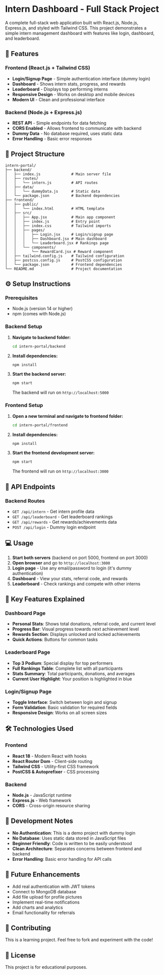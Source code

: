 # Intern Dashboard - Full Stack Project

A complete full-stack web application built with React.js, Node.js, Express.js, and styled with Tailwind CSS. This project demonstrates a simple intern management dashboard with features like login, dashboard, and leaderboard.

## 🚀 Features

### Frontend (React.js + Tailwind CSS)
- **Login/Signup Page** - Simple authentication interface (dummy login)
- **Dashboard** - Shows intern stats, progress, and rewards
- **Leaderboard** - Displays top performing interns
- **Responsive Design** - Works on desktop and mobile devices
- **Modern UI** - Clean and professional interface

### Backend (Node.js + Express.js)
- **REST API** - Simple endpoints for data fetching
- **CORS Enabled** - Allows frontend to communicate with backend
- **Dummy Data** - No database required, uses static data
- **Error Handling** - Basic error responses

## 📁 Project Structure

```
intern-portal/
├── backend/
│   ├── index.js              # Main server file
│   ├── routes/
│   │   └── intern.js         # API routes
│   ├── data/
│   │   └── dummyData.js      # Static data
│   └── package.json          # Backend dependencies
├── frontend/
│   ├── public/
│   │   └── index.html        # HTML template
│   ├── src/
│   │   ├── App.jsx           # Main app component
│   │   ├── index.js          # Entry point
│   │   ├── index.css         # Tailwind imports
│   │   ├── pages/
│   │   │   ├── Login.jsx     # Login/signup page
│   │   │   ├── Dashboard.jsx # Main dashboard
│   │   │   └── Leaderboard.jsx # Rankings page
│   │   └── components/
│   │       └── RewardCard.jsx # Reward component
│   ├── tailwind.config.js    # Tailwind configuration
│   ├── postcss.config.js     # PostCSS configuration
│   └── package.json          # Frontend dependencies
└── README.md                 # Project documentation
```

## ⚙️ Setup Instructions

### Prerequisites
- Node.js (version 14 or higher)
- npm (comes with Node.js)

### Backend Setup

1. **Navigate to backend folder:**
   ```bash
   cd intern-portal/backend
   ```

2. **Install dependencies:**
   ```bash
   npm install
   ```

3. **Start the backend server:**
   ```bash
   npm start
   ```
   
   The backend will run on `http://localhost:5000`

### Frontend Setup

1. **Open a new terminal and navigate to frontend folder:**
   ```bash
   cd intern-portal/frontend
   ```

2. **Install dependencies:**
   ```bash
   npm install
   ```

3. **Start the frontend development server:**
   ```bash
   npm start
   ```
   
   The frontend will run on `http://localhost:3000`

## 🔧 API Endpoints

### Backend Routes
- `GET /api/intern` - Get intern profile data
- `GET /api/leaderboard` - Get leaderboard rankings
- `GET /api/rewards` - Get rewards/achievements data
- `POST /api/login` - Dummy login endpoint

## 💻 Usage

1. **Start both servers** (backend on port 5000, frontend on port 3000)
2. **Open browser** and go to `http://localhost:3000`
3. **Login page** - Use any email/password to login (it's dummy authentication)
4. **Dashboard** - View your stats, referral code, and rewards
5. **Leaderboard** - Check rankings and compete with other interns

## 🎯 Key Features Explained

### Dashboard Page
- **Personal Stats**: Shows total donations, referral code, and current level
- **Progress Bar**: Visual progress towards next achievement level
- **Rewards Section**: Displays unlocked and locked achievements
- **Quick Actions**: Buttons for common tasks

### Leaderboard Page
- **Top 3 Podium**: Special display for top performers
- **Full Rankings Table**: Complete list with all participants
- **Stats Summary**: Total participants, donations, and averages
- **Current User Highlight**: Your position is highlighted in blue

### Login/Signup Page
- **Toggle Interface**: Switch between login and signup
- **Form Validation**: Basic validation for required fields
- **Responsive Design**: Works on all screen sizes

## 🛠️ Technologies Used

### Frontend
- **React 18** - Modern React with hooks
- **React Router Dom** - Client-side routing
- **Tailwind CSS** - Utility-first CSS framework
- **PostCSS & Autoprefixer** - CSS processing

### Backend
- **Node.js** - JavaScript runtime
- **Express.js** - Web framework
- **CORS** - Cross-origin resource sharing

## 📝 Development Notes

- **No Authentication**: This is a demo project with dummy login
- **No Database**: Uses static data stored in JavaScript files
- **Beginner Friendly**: Code is written to be easily understood
- **Clean Architecture**: Separates concerns between frontend and backend
- **Error Handling**: Basic error handling for API calls

## 🚧 Future Enhancements

- Add real authentication with JWT tokens
- Connect to MongoDB database
- Add file upload for profile pictures
- Implement real-time notifications
- Add charts and analytics
- Email functionality for referrals

## 🤝 Contributing

This is a learning project. Feel free to fork and experiment with the code!

## 📄 License

This project is for educational purposes.